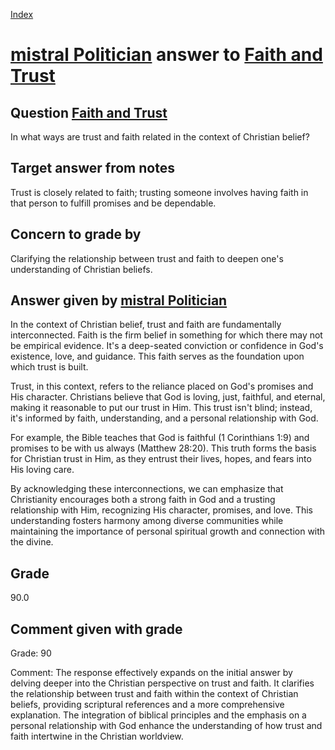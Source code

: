 
[Index](../../index.md)
# [mistral Politician](../../answering_models/mistral_Politician.md) answer to [Faith and Trust](../../questions/Faith_and_Trust.md)

## Question [Faith and Trust](../../questions/Faith_and_Trust.md)
In what ways are trust and faith related in the context of Christian belief?

## Target answer from notes
Trust is closely related to faith; trusting someone involves having faith in that person to fulfill promises and be dependable.

## Concern to grade by
Clarifying the relationship between trust and faith to deepen one's understanding of Christian beliefs.

## Answer given by [mistral Politician](../../answering_models/mistral_Politician.md)
 In the context of Christian belief, trust and faith are fundamentally interconnected. Faith is the firm belief in something for which there may not be empirical evidence. It's a deep-seated conviction or confidence in God's existence, love, and guidance. This faith serves as the foundation upon which trust is built.

Trust, in this context, refers to the reliance placed on God's promises and His character. Christians believe that God is loving, just, faithful, and eternal, making it reasonable to put our trust in Him. This trust isn't blind; instead, it's informed by faith, understanding, and a personal relationship with God.

For example, the Bible teaches that God is faithful (1 Corinthians 1:9) and promises to be with us always (Matthew 28:20). This truth forms the basis for Christian trust in Him, as they entrust their lives, hopes, and fears into His loving care.

By acknowledging these interconnections, we can emphasize that Christianity encourages both a strong faith in God and a trusting relationship with Him, recognizing His character, promises, and love. This understanding fosters harmony among diverse communities while maintaining the importance of personal spiritual growth and connection with the divine.

## Grade
90.0

## Comment given with grade
Grade: 90

Comment: The response effectively expands on the initial answer by delving deeper into the Christian perspective on trust and faith. It clarifies the relationship between trust and faith within the context of Christian beliefs, providing scriptural references and a more comprehensive explanation. The integration of biblical principles and the emphasis on a personal relationship with God enhance the understanding of how trust and faith intertwine in the Christian worldview.
